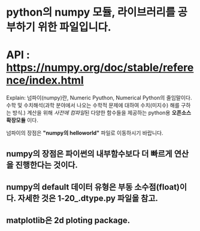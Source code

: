 # python의 numpy 모듈, 라이브러리를 공부하기 위한 파일입니다.

# API : https://numpy.org/doc/stable/reference/index.html
Explain: 넘파이(numpy)란, Numeric Pyuthon, Numerical Python의 줄임말이다. 수학 및 수치해석(과학 분야에서 나오는 수학적 문제에 대하여 수치(미지수) 해를 구하는 방식.) 계산을 위해 *사전에 컴파일*된 다양한 함수들을 제공하는 python용 **오픈소스 확장모듈** 이다.

넘파이의 장점은  __"numpy의 helloworld"__ 파일로 이동하시기 바랍니다.


## numpy의 장점은 파이썬의 내부함수보다 더 빠르게 연산을 진행한다는 것이다. 
## numpy의 default 데이터 유형은 부동 소수점(float)이다. 자세한 것은 1-20_.dtype.py 파일을 참고.
## matplotlib은 2d ploting package.